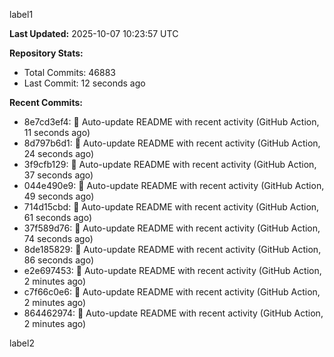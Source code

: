 
label1 
<!-- ACTIVITY_START -->
**Last Updated:** 2025-10-07 10:23:57 UTC

**Repository Stats:**
- Total Commits: 46883
- Last Commit: 12 seconds ago

**Recent Commits:**
- 8e7cd3ef4: 🤖 Auto-update README with recent activity (GitHub Action, 11 seconds ago)
- 8d797b6d1: 🤖 Auto-update README with recent activity (GitHub Action, 24 seconds ago)
- 3f9cfb129: 🤖 Auto-update README with recent activity (GitHub Action, 37 seconds ago)
- 044e490e9: 🤖 Auto-update README with recent activity (GitHub Action, 49 seconds ago)
- 714d15cbd: 🤖 Auto-update README with recent activity (GitHub Action, 61 seconds ago)
- 37f589d76: 🤖 Auto-update README with recent activity (GitHub Action, 74 seconds ago)
- 8de185829: 🤖 Auto-update README with recent activity (GitHub Action, 86 seconds ago)
- e2e697453: 🤖 Auto-update README with recent activity (GitHub Action, 2 minutes ago)
- c7f66c0e6: 🤖 Auto-update README with recent activity (GitHub Action, 2 minutes ago)
- 864462974: 🤖 Auto-update README with recent activity (GitHub Action, 2 minutes ago)
<!-- ACTIVITY_END -->

label2
